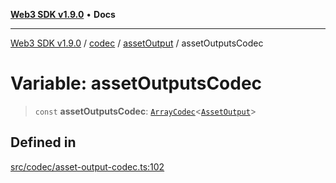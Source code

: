 [**Web3 SDK v1.9.0**](../../../../../README.md) • **Docs**

***

[Web3 SDK v1.9.0](../../../../../globals.md) / [codec](../../../README.md) / [assetOutput](../README.md) / assetOutputsCodec

# Variable: assetOutputsCodec

> `const` **assetOutputsCodec**: [`ArrayCodec`](../../../classes/ArrayCodec.md)\<[`AssetOutput`](../interfaces/AssetOutput.md)\>

## Defined in

[src/codec/asset-output-codec.ts:102](https://github.com/Mystic-Nayy/alephium-web3/blob/ee41f5e0e7d7fb0b155fe62f05b2ac03772895ca/packages/web3/src/codec/asset-output-codec.ts#L102)
